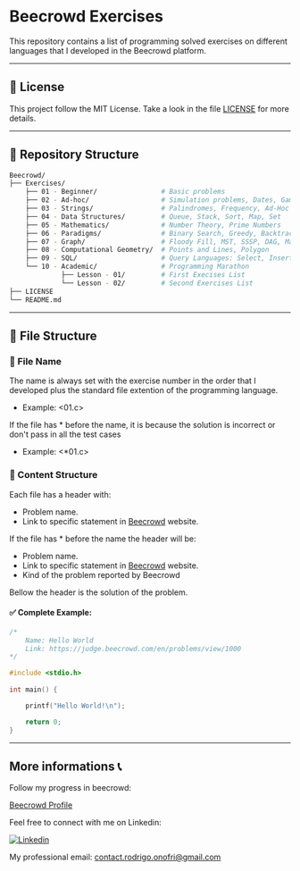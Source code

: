 # Beecrowd Exercises

This repository contains a list of programming solved exercises on different languages that I developed in the Beecrowd platform.

--- 
## 📝 License

This project follow the MIT License. Take a look in the file [LICENSE](LICENSE) for more details.

---

## 📂 Repository Structure

```bash
Beecrowd/
├── Exercises/   
    ├── 01 - Beginner/                # Basic problems 
    ├── 02 - Ad-hoc/                  # Simulation problems, Dates, Games 
    ├── 03 - Strings/                 # Palindromes, Frequency, Ad-Hoc
    ├── 04 - Data Structures/         # Queue, Stack, Sort, Map, Set
    ├── 05 - Mathematics/             # Number Theory, Prime Numbers
    ├── 06 - Paradigms/               # Binary Search, Greedy, Backtracking
    ├── 07 - Graph/                   # Floody Fill, MST, SSSP, DAG, Maximum Flow
    ├── 08 - Computational Geometry/  # Points and Lines, Polygon
    ├── 09 - SQL/                     # Query Languages: Select, Insert, Update, Create
    └── 10 - Academic/                # Programming Marathon
             ├── Lesson - 01/         # First Execises List
             └── Lesson - 02/         # Second Exercises List
├── LICENSE
└── README.md
```

--- 

## 📄 File Structure
### 📌 File Name

The name is always set with the exercise number in the order that I developed plus the standard file extention of the programming language.
- Example: <01.c> 

If the file has * before the name, it is because the solution is incorrect or don't pass in all the test cases
- Example: <*01.c>

### 📌 Content Structure

Each file has a header with:

- Problem name.
- Link to specific statement in [Beecrowd](https://www.beecrowd.com.br/) website.

If the file has * before the name the header will be:

- Problem name.
- Link to specific statement in [Beecrowd](https://www.beecrowd.com.br/) website.
- Kind of the problem reported by Beecrowd

Bellow the header is the solution of the problem.

#### ✅ Complete Example:

```1000.c
/*
    Name: Hello World
    Link: https://judge.beecrowd.com/en/problems/view/1000
*/

#include <stdio.h>
 
int main() {

    printf("Hello World!\n");

    return 0;
}
```

--- 

## More informations 📞 

Follow my progress in beecrowd:

[Beecrowd Profile](https://judge.beecrowd.com/en/profile/1070783)

Feel free to connect with me on Linkedin:

[![Linkedin](https://img.shields.io/badge/LinkedIn-0077B5?style=for-the-badge&logo=linkedin&logoColor=white)](https://www.linkedin.com/in/Rodrigo-Onofri)

My professional email: contact.rodrigo.onofri@gmail.com
